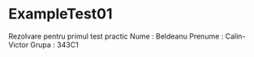 # ExampleTest01
Rezolvare pentru primul test practic
Nume : Beldeanu
Prenume : Calin-Victor
Grupa : 343C1
